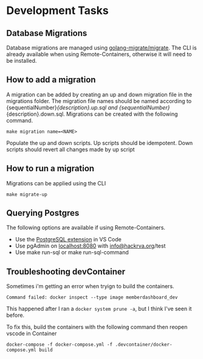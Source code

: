 # Development Tasks

## Database Migrations

Database migrations are managed using [golang-migrate/migrate](https://github.com/golang-migrate/migrate). The CLI is already available when using Remote-Containers, otherwise it will need to be installed.

## How to add a migration

A migration can be added by creating an up and down migration file in the migrations folder. The migration file names should be named according to {sequentialNumber}_{description}.up.sql and {sequentialNumber}_{description}.down.sql. Migrations can be created with the following command.

```
make migration name=<NAME>
```

Populate the up and down scripts. Up scripts should be idempotent. Down scripts should revert all changes made by up script

## How to run a migration

Migrations can be applied using the CLI

```
make migrate-up
```

## Querying Postgres

The following options are available if using Remote-Containers.

- Use the [PostgreSQL extension](https://marketplace.visualstudio.com/items?itemName=ckolkman.vscode-postgres) in VS Code
- Use pgAdmin on [localhost:8080](http://localhost:8080) with info@hackrva.org/test
- Use make run-sql or make run-sql-command

## Troubleshooting devContainer

Sometimes i'm getting an error when tryign to build the containers.

```
Command failed: docker inspect --type image memberdashboard_dev
```

This happened after I ran a `docker system prune -a`, but I think I've seen it before.

To fix this, build the containers with the following command then reopen vscode in Container

```
docker-compose -f docker-compose.yml -f .devcontainer/docker-compose.yml build
```
